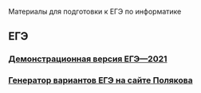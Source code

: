 Материалы для подготовки к ЕГЭ по информатике

## ЕГЭ

### [Демонстрационная версия ЕГЭ—2021](https://nbviewer.org/github/xkurs/KEGE/blob/master/KEGE2021/KEGE2021.ipynb)

### [Генератор вариантов ЕГЭ на сайте Полякова](https://kpolyakov.spb.ru/school/ege/generate.htm)
